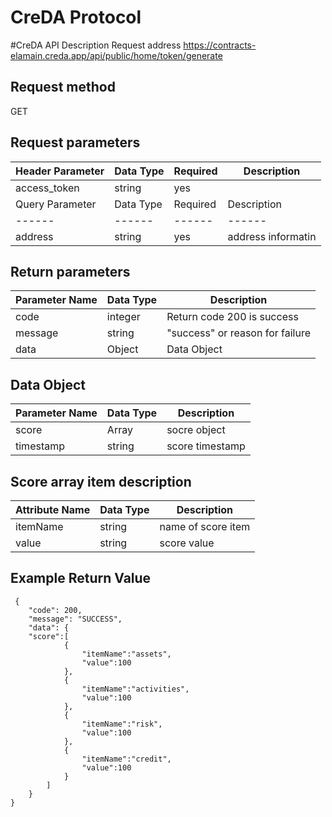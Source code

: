 # CreDA Protocol

#CreDA API Description
Request address 
https://contracts-elamain.creda.app/api/public/home/token/generate


Request method
---------------

GET



Request parameters
------------------

|Header Parameter|Data Type|Required|Description|
| ------ | ------ | ------ | ------ |
|access_token|string|yes||
|Query Parameter|Data Type|Required|Description|
| ------ | ------ | ------ | ------ |
|address|string|yes|address informatin|

Return parameters
-----------------

|Parameter Name|Data Type|Description|
| ------ | ------ | ------ |
| code | integer | Return code 200 is success |
| message | string | "success" or reason for failure |
| data | Object | Data Object |


Data Object
-----------

| Parameter Name | Data Type | Description |
| ------ | ------ | ------ |
| score | Array | socre object |
| timestamp | string | score timestamp |

Score array item description
----------------------------

| Attribute Name | Data Type | Description |
| ------ | ------ | ------ |
| itemName | string | name of score item |
| value | string | score value |


Example Return Value
--------------------

     {
        "code": 200,
        "message": "SUCCESS",
        "data": {
        "score":[
                {
                    "itemName":"assets",
                    "value":100
                },
                {
                    "itemName":"activities",
                    "value":100
                },
                {
                    "itemName":"risk",
                    "value":100
                },
                {
                    "itemName":"credit",
                    "value":100
                }
            ]
        }
    }










